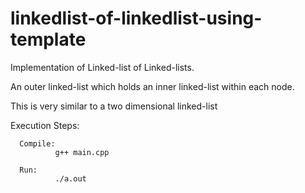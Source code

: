 # linkedlist-of-linkedlist-using-template

Implementation of Linked-list of Linked-lists.

An outer linked-list which holds an inner linked-list within each node.

This is very similar to a two dimensional linked-list


Execution Steps:

      Compile:
              g++ main.cpp

      Run:
              ./a.out
        
